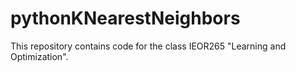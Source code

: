 # pythonKNearestNeighbors
This repository contains code for the class IEOR265 "Learning and Optimization".
